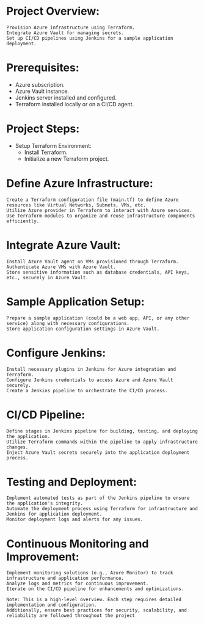 # Project Overview:
```
Provision Azure infrastructure using Terraform.
Integrate Azure Vault for managing secrets.
Set up CI/CD pipelines using Jenkins for a sample application deployment.
```
# Prerequisites:

- Azure subscription.
- Azure Vault instance.
- Jenkins server installed and configured.
- Terraform installed locally or on a CI/CD agent.

# Project Steps:

- Setup Terraform Environment:
    *  Install Terraform.
    *  Initialize a new Terraform project.

# Define Azure Infrastructure:
```
Create a Terraform configuration file (main.tf) to define Azure resources like Virtual Networks, Subnets, VMs, etc.
Utilize Azure provider in Terraform to interact with Azure services.
Use Terraform modules to organize and reuse infrastructure components efficiently.
```
# Integrate Azure Vault:
```
Install Azure Vault agent on VMs provisioned through Terraform.
Authenticate Azure VMs with Azure Vault.
Store sensitive information such as database credentials, API keys, etc., securely in Azure Vault.
```
# Sample Application Setup:
```
Prepare a sample application (could be a web app, API, or any other service) along with necessary configurations.
Store application configuration settings in Azure Vault.
```
# Configure Jenkins:
```
Install necessary plugins in Jenkins for Azure integration and Terraform.
Configure Jenkins credentials to access Azure and Azure Vault securely.
Create a Jenkins pipeline to orchestrate the CI/CD process.
```
# CI/CD Pipeline:
```
Define stages in Jenkins pipeline for building, testing, and deploying the application.
Utilize Terraform commands within the pipeline to apply infrastructure changes.
Inject Azure Vault secrets securely into the application deployment process.
```
# Testing and Deployment:
```
Implement automated tests as part of the Jenkins pipeline to ensure the application's integrity.
Automate the deployment process using Terraform for infrastructure and Jenkins for application deployment.
Monitor deployment logs and alerts for any issues.
```
# Continuous Monitoring and Improvement:
```
Implement monitoring solutions (e.g., Azure Monitor) to track infrastructure and application performance.
Analyze logs and metrics for continuous improvement.
Iterate on the CI/CD pipeline for enhancements and optimizations.
```

``` 
Note: This is a high-level overview. Each step requires detailed implementation and configuration. 
Additionally, ensure best practices for security, scalability, and reliability are followed throughout the project
```